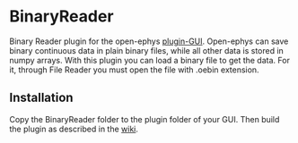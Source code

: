 # BinaryReader
Binary Reader plugin for the open-ephys [plugin-GUI](https://github.com/open-ephys/plugin-GUI/ "pluguin-GUI"). Open-ephys can save binary continuous data in plain binary files, while all other data is stored in numpy arrays. With this plugin you can load a binary file to get the data. For it, through File Reader you must open the file with .oebin extension.
## Installation
Copy the BinaryReader folder to the plugin folder of your GUI. Then build the plugin as described in the [wiki](https://open-ephys.atlassian.net/wiki/spaces/OEW/pages/491544/Installation "wiki").  
